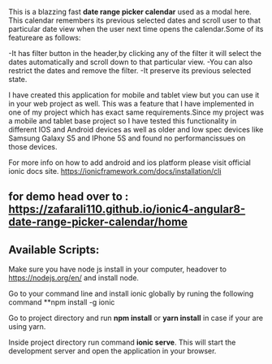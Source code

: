 This is a blazzing fast **date range picker calendar** used as a modal here.
This calendar remembers its previous selected dates and scroll user to that
particular date view when the user next time opens the calendar.Some of its featureare as follows:

-It has filter button in the header,by clicking any of the filter it will select the
dates automatically and scroll down to that particular view.
-You can also restrict the dates and remove the filter.
-It preserve its previous selected state.

I have created this application for mobile and tablet view
but you can use it in your web project as well.
This was a feature that I have implemented in one of my project which has
exact same requirements.Since my project was a mobile and tablet base project so
I have tested this functionality in different IOS and Android devices as well as older
and low spec devices like Samsung Galaxy S5 and IPhone 5S and found no performancissues on those devices.

For more info on how to add android and ios platform please visit official ionic docs site.
https://ionicframework.com/docs/installation/cli

## for demo head over to : https://zafarali110.github.io/ionic4-angular8-date-range-picker-calendar/home

## Available Scripts: 

Make sure you have node js install in your computer, headover to https://nodejs.org/en/ and 
install node.

Go to your command line and install ionic globally by runing the following command
**npm install -g ionic 

Go to project directory and run **npm install** or **yarn install** in case if your are using yarn.

Inside project directory run command **ionic serve**.
This will start the development server and open the application in your browser.
